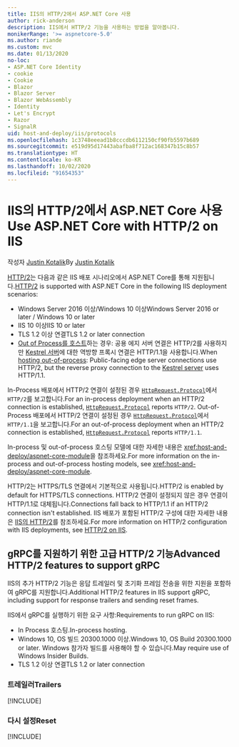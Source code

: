 ```yaml
---
title: IIS의 HTTP/2에서 ASP.NET Core 사용
author: rick-anderson
description: IIS에서 HTTP/2 기능을 사용하는 방법을 알아봅니다.
monikerRange: '>= aspnetcore-5.0'
ms.author: riande
ms.custom: mvc
ms.date: 01/13/2020
no-loc:
- ASP.NET Core Identity
- cookie
- Cookie
- Blazor
- Blazor Server
- Blazor WebAssembly
- Identity
- Let's Encrypt
- Razor
- SignalR
uid: host-and-deploy/iis/protocols
ms.openlocfilehash: 1c3748eeead1b8cccdb6112150cf90fb5597b689
ms.sourcegitcommit: e519d95d17443abafba8f712ac168347b15c8b57
ms.translationtype: HT
ms.contentlocale: ko-KR
ms.lasthandoff: 10/02/2020
ms.locfileid: "91654353"
---
```

# <a name="use-aspnet-core-with-http2-on-iis"></a><span data-ttu-id="05287-103">IIS의 HTTP/2에서 ASP.NET Core 사용</span><span class="sxs-lookup"><span data-stu-id="05287-103">Use ASP.NET Core with HTTP/2 on IIS</span></span>

<span data-ttu-id="05287-104">작성자 [Justin Kotalik](https://github.com/jkotalik)</span><span class="sxs-lookup"><span data-stu-id="05287-104">By [Justin Kotalik](https://github.com/jkotalik)</span></span>

<span data-ttu-id="05287-105">[HTTP/2](https://httpwg.org/specs/rfc7540.html)는 다음과 같은 IIS 배포 시나리오에서 ASP.NET Core를 통해 지원됩니다.</span><span class="sxs-lookup"><span data-stu-id="05287-105">[HTTP/2](https://httpwg.org/specs/rfc7540.html) is supported with ASP.NET Core in the following IIS deployment scenarios:</span></span>

* <span data-ttu-id="05287-106">Windows Server 2016 이상/Windows 10 이상</span><span class="sxs-lookup"><span data-stu-id="05287-106">Windows Server 2016 or later / Windows 10 or later</span></span>
* <span data-ttu-id="05287-107">IIS 10 이상</span><span class="sxs-lookup"><span data-stu-id="05287-107">IIS 10 or later</span></span>
* <span data-ttu-id="05287-108">TLS 1.2 이상 연결</span><span class="sxs-lookup"><span data-stu-id="05287-108">TLS 1.2 or later connection</span></span>
* <span data-ttu-id="05287-109">[Out of Process를 호스트](xref:host-and-deploy/iis/index#out-of-process-hosting-model)하는 경우: 공용 에지 서버 연결은 HTTP/2를 사용하지만 [Kestrel 서버](xref:fundamentals/servers/kestrel)에 대한 역방향 프록시 연결은 HTTP/1.1을 사용합니다.</span><span class="sxs-lookup"><span data-stu-id="05287-109">When [hosting out-of-process](xref:host-and-deploy/iis/index#out-of-process-hosting-model): Public-facing edge server connections use HTTP/2, but the reverse proxy connection to the [Kestrel server](xref:fundamentals/servers/kestrel) uses HTTP/1.1.</span></span>

<span data-ttu-id="05287-110">In-Process 배포에서 HTTP/2 연결이 설정된 경우 [`HttpRequest.Protocol`](xref:Microsoft.AspNetCore.Http.HttpRequest.Protocol*)에서 `HTTP/2`를 보고합니다.</span><span class="sxs-lookup"><span data-stu-id="05287-110">For an in-process deployment when an HTTP/2 connection is established, [`HttpRequest.Protocol`](xref:Microsoft.AspNetCore.Http.HttpRequest.Protocol*) reports `HTTP/2`.</span></span> <span data-ttu-id="05287-111">Out-of-Process 배포에서 HTTP/2 연결이 설정된 경우 [`HttpRequest.Protocol`](xref:Microsoft.AspNetCore.Http.HttpRequest.Protocol*)에서 `HTTP/1.1`을 보고합니다.</span><span class="sxs-lookup"><span data-stu-id="05287-111">For an out-of-process deployment when an HTTP/2 connection is established, [`HttpRequest.Protocol`](xref:Microsoft.AspNetCore.Http.HttpRequest.Protocol*) reports `HTTP/1.1`.</span></span>

<span data-ttu-id="05287-112">In-process 및 out-of-process 호스팅 모델에 대한 자세한 내용은 <xref:host-and-deploy/aspnet-core-module>을 참조하세요.</span><span class="sxs-lookup"><span data-stu-id="05287-112">For more information on the in-process and out-of-process hosting models, see <xref:host-and-deploy/aspnet-core-module>.</span></span>

<span data-ttu-id="05287-113">HTTP/2는 HTTPS/TLS 연결에서 기본적으로 사용됩니다.</span><span class="sxs-lookup"><span data-stu-id="05287-113">HTTP/2 is enabled by default for HTTPS/TLS connections.</span></span> <span data-ttu-id="05287-114">HTTP/2 연결이 설정되지 않은 경우 연결이 HTTP/1.1로 대체됩니다.</span><span class="sxs-lookup"><span data-stu-id="05287-114">Connections fall back to HTTP/1.1 if an HTTP/2 connection isn't established.</span></span> <span data-ttu-id="05287-115">IIS 배포가 포함된 HTTP/2 구성에 대한 자세한 내용은 [IIS의 HTTP/2](/iis/get-started/whats-new-in-iis-10/http2-on-iis)를 참조하세요.</span><span class="sxs-lookup"><span data-stu-id="05287-115">For more information on HTTP/2 configuration with IIS deployments, see [HTTP/2 on IIS](/iis/get-started/whats-new-in-iis-10/http2-on-iis).</span></span>

## <a name="advanced-http2-features-to-support-grpc"></a><span data-ttu-id="05287-116">gRPC를 지원하기 위한 고급 HTTP/2 기능</span><span class="sxs-lookup"><span data-stu-id="05287-116">Advanced HTTP/2 features to support gRPC</span></span>

<span data-ttu-id="05287-117">IIS의 추가 HTTP/2 기능은 응답 트레일러 및 초기화 프레임 전송을 위한 지원을 포함하여 gRPC를 지원합니다.</span><span class="sxs-lookup"><span data-stu-id="05287-117">Additional HTTP/2 features in IIS support gRPC, including support for response trailers and sending reset frames.</span></span>

<span data-ttu-id="05287-118">IIS에서 gRPC를 실행하기 위한 요구 사항:</span><span class="sxs-lookup"><span data-stu-id="05287-118">Requirements to run gRPC on IIS:</span></span>

* <span data-ttu-id="05287-119">In Process 호스팅.</span><span class="sxs-lookup"><span data-stu-id="05287-119">In-process hosting.</span></span>
* <span data-ttu-id="05287-120">Windows 10, OS 빌드 20300.1000 이상.</span><span class="sxs-lookup"><span data-stu-id="05287-120">Windows 10, OS Build 20300.1000 or later.</span></span> <span data-ttu-id="05287-121">Windows 참가자 빌드를 사용해야 할 수 있습니다.</span><span class="sxs-lookup"><span data-stu-id="05287-121">May require use of Windows Insider Builds.</span></span>
* <span data-ttu-id="05287-122">TLS 1.2 이상 연결</span><span class="sxs-lookup"><span data-stu-id="05287-122">TLS 1.2 or later connection</span></span>

### <a name="trailers"></a><span data-ttu-id="05287-123">트레일러</span><span class="sxs-lookup"><span data-stu-id="05287-123">Trailers</span></span>

[!INCLUDE[](~/includes/trailers.md)]

### <a name="reset"></a><span data-ttu-id="05287-124">다시 설정</span><span class="sxs-lookup"><span data-stu-id="05287-124">Reset</span></span>

[!INCLUDE[](~/includes/reset.md)]
